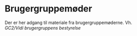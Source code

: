 # Brugergruppemøder
Der er her adgang til materiale fra brugergruppemøderne.
Vh.  
_GC2/Vidi brugergruppens bestyrelse_
